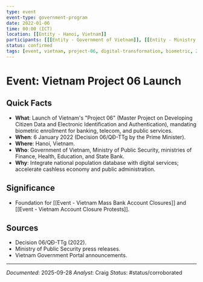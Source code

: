 ```yaml
---
type: event
event-type: government-program
date: 2022-01-06
time: 00:00 (ICT)
location: [[Entity - Hanoi, Vietnam]]
participants: [[[Entity - Government of Vietnam]], [[Entity - Ministry of Public Security of Vietnam]], [[Entity - National Committee on Digital Transformation]]]
status: confirmed
tags: [event, vietnam, project-06, digital-transformation, biometric, 2022]
---
```


# Event: Vietnam Project 06 Launch

## Quick Facts
- **What**: Launch of Vietnam's "Project 06" (Master Project on Developing Citizen Data and Electronic Identification and Authentication), mandating biometric enrollment for banking, telecom, and public services.
- **When**: 6 January 2022 (Decision 06/QĐ-TTg by the Prime Minister).
- **Where**: Hanoi, Vietnam.
- **Who**: Government of Vietnam, Ministry of Public Security, ministries of Finance, Health, Education, and State Bank.
- **Why**: Integrate national population database with digital services; accelerate cashless economy and public administration.

## Significance
- Foundation for [[Event - Vietnam Mass Bank Account Closures]] and [[Event - Vietnam Account Closure Protests]].

## Sources
- Decision 06/QĐ-TTg (2022).
- Ministry of Public Security press releases.
- Vietnam Government Portal announcements.

---
*Documented*: 2025-09-28
*Analyst*: Craig
*Status*: #status/corroborated

